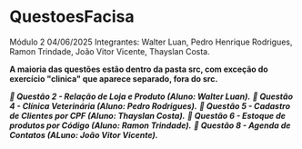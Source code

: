 ﻿# QuestoesFacisa
 Módulo 2 04/06/2025
 Integrantes: Walter Luan, Pedro Henrique Rodrigues, Ramon Trindade, João Vitor Vicente, Thayslan Costa.


**A maioria das questões estão dentro da pasta src, com exceção do exercício "clinica" que aparece separado, fora do src.**



***📍 Questão 2 -  Relação de Loja e Produto (Aluno: Walter Luan).***
***📍 Questão 4 - Clínica Veterinária (Aluno: Pedro Rodrigues).***
***📍 Questão 5 - Cadastro de Clientes por CPF (Aluno: Thayslan Costa).***
***📍 Questão 6 - Estoque de produtos por Código (Aluno: Ramon Trindade).***
***📍 Questão 8 - Agenda de Contatos (ALuno: João Vitor Vicente).***
